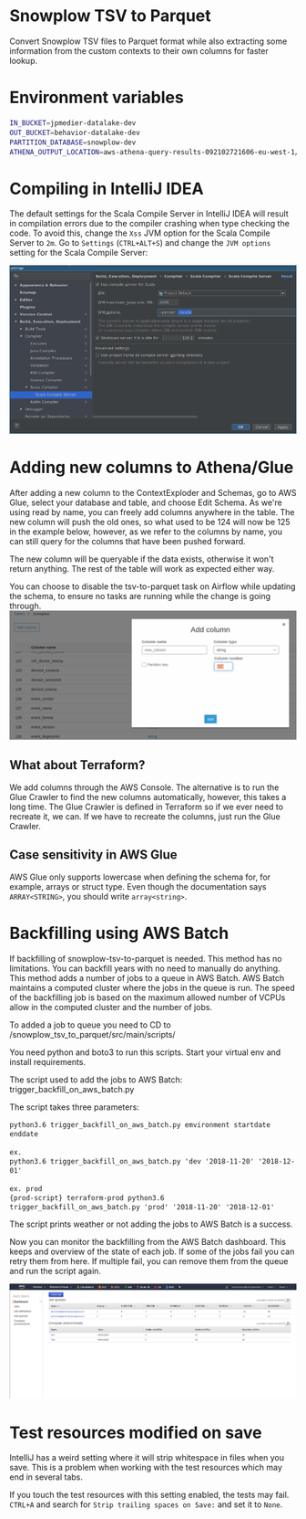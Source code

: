 # Snowplow TSV to Parquet
Convert Snowplow TSV files to Parquet format while also extracting some information from the custom contexts to their own columns for faster lookup.

# Environment variables
```bash
IN_BUCKET=jpmedier-datalake-dev
OUT_BUCKET=behavior-datalake-dev
PARTITION_DATABASE=snowplow-dev
ATHENA_OUTPUT_LOCATION=aws-athena-query-results-092102721606-eu-west-1/snowplow-partitions
```

# Compiling in IntelliJ IDEA
The default settings for the Scala Compile Server in IntelliJ IDEA will result in compilation errors due to the compiler crashing when type checking the code. To avoid this, change the `Xss` JVM option for the Scala Compile Server to `2m`. Go to `Settings` (`CTRL+ALT+S`) and change the `JVM options` setting for the Scala Compile Server:

![Scala Compile Server Settings](readme_intellij_scala_compile_server_settings.png "Scala Compile Server Settings")

# Adding new columns to Athena/Glue
After adding a new column to the ContextExploder and Schemas, go to AWS Glue, select your database and table, and choose Edit Schema.
As we're using read by name, you can freely add columns anywhere in the table. The new column will push the old ones, so what used to be 124 will now be 125 in the example below, however, as we refer to the columns by name, you can still query for the columns that have been pushed forward.

The new column will be queryable if the data exists, otherwise it won't return anything. The rest of the table will work as expected either way.

You can choose to disable the tsv-to-parquet task on Airflow while updating the schema, to ensure no tasks are running while the change is going through.
![AWS Glue Adding Columns](readme_aws_glue_add_column.png "AWS Glue Adding Columns")

## What about Terraform?
We add columns through the AWS Console. The alternative is to run the Glue Crawler to find the new columns automatically, however, this takes a long time. The Glue Crawler is defined in Terraform so if we ever need to recreate it, we can. If we have to recreate the columns, just run the Glue Crawler.

## Case sensitivity in AWS Glue
AWS Glue only supports lowercase when defining the schema for, for example, arrays or struct type. Even though the documentation says `ARRAY<STRING>`, you should write `array<string>`. 

# Backfilling using AWS Batch 
If backfilling of snowplow-tsv-to-parquet is needed. This method has no limitations. You can backfill years with no need to manually do anything. 
This method adds a number of jobs to a queue in AWS Batch. AWS Batch maintains a computed cluster where the jobs in the queue is run. 
The speed of the backfilling job is based on the maximum allowed number of VCPUs allow in the computed cluster and the number of jobs.

To added a job to queue you need to CD to /snowplow_tsv_to_parquet/src/main/scripts/

You need python and boto3 to run this scripts. Start your virtual env and install requirements.

The script used to add the jobs to AWS Batch: trigger_backfill_on_aws_batch.py

The script takes three parameters:

```
python3.6 trigger_backfill_on_aws_batch.py emvironment startdate enddate

ex.
python3.6 trigger_backfill_on_aws_batch.py 'dev '2018-11-20' '2018-12-01'

ex. prod
{prod-script} terraform-prod python3.6 trigger_backfill_on_aws_batch.py 'prod' '2018-11-20' '2018-12-01'
```

The script prints weather or not adding the jobs to AWS Batch is a success.

Now you can monitor the backfilling from the AWS Batch dashboard. This keeps and overview of the state of each job.
If some of the jobs fail you can retry them from here. If multiple fail, you can remove them from the queue and run the script again.

![AWS Batch dashboard](readme_aws_batch_dashboard.png "AWS Batch dashboard")

# Test resources modified on save
IntelliJ has a weird setting where it will strip whitespace in files when you save. This is a problem when working with the test resources which may end in several tabs.

If you touch the test resources with this setting enabled, the tests may fail. `CTRL+A` and search for `Strip trailing spaces on Save:` and set it to `None`.
